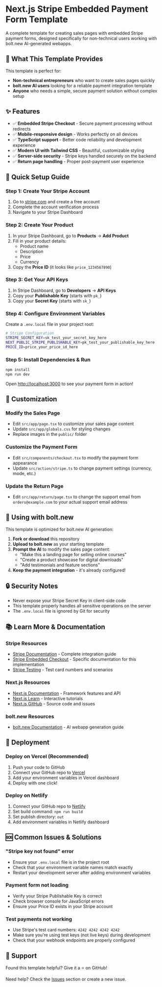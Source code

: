 # Next.js Stripe Embedded Payment Form Template

A complete template for creating sales pages with embedded Stripe payment forms, designed specifically for non-technical users working with bolt.new AI-generated webapps.

## 🚀 What This Template Provides

This template is perfect for:

- **Non-technical entrepreneurs** who want to create sales pages quickly
- **bolt.new AI users** looking for a reliable payment integration template
- **Anyone** who needs a simple, secure payment solution without complex setup

## ✨ Features

- ✅ **Embedded Stripe Checkout** - Secure payment processing without redirects
- ✅ **Mobile-responsive design** - Works perfectly on all devices
- ✅ **TypeScript support** - Better code reliability and development experience
- ✅ **Modern UI with Tailwind CSS** - Beautiful, customizable styling
- ✅ **Server-side security** - Stripe keys handled securely on the backend
- ✅ **Return page handling** - Proper post-payment user experience

## 🔧 Quick Setup Guide

### Step 1: Create Your Stripe Account

1. Go to [stripe.com](https://stripe.com) and create a free account
2. Complete the account verification process
3. Navigate to your Stripe Dashboard

### Step 2: Create Your Product

1. In your Stripe Dashboard, go to **Products** → **Add Product**
2. Fill in your product details:
   - Product name
   - Description
   - Price
   - Currency
3. Copy the **Price ID** (it looks like `price_1234567890`)

### Step 3: Get Your API Keys

1. In Stripe Dashboard, go to **Developers** → **API Keys**
2. Copy your **Publishable Key** (starts with `pk_`)
3. Copy your **Secret Key** (starts with `sk_`)

### Step 4: Configure Environment Variables

Create a `.env.local` file in your project root:

```bash
# Stripe Configuration
STRIPE_SECRET_KEY=sk_test_your_secret_key_here
NEXT_PUBLIC_STRIPE_PUBLISHABLE_KEY=pk_test_your_publishable_key_here
PRICE_ID=price_your_price_id_here
```

### Step 5: Install Dependencies & Run

```bash
npm install
npm run dev
```

Open [http://localhost:3000](http://localhost:3000) to see your payment form in action!

## 🎨 Customization

### Modify the Sales Page

- Edit `src/app/page.tsx` to customize your sales page content
- Update `src/app/globals.css` for styling changes
- Replace images in the `public/` folder

### Customize the Payment Form

- Edit `src/components/checkout.tsx` to modify the payment form appearance
- Update `src/action/stripe.ts` to change payment settings (currency, mode, etc.)

### Update the Return Page

- Edit `src/app/return/page.tsx` to change the support email from `orders@example.com` to your actual support email address

## 📱 Using with bolt.new

This template is optimized for bolt.new AI generation:

1. **Fork or download** this repository
2. **Upload to bolt.new** as your starting template
3. **Prompt the AI** to modify the sales page content:
   - "Make this a landing page for selling online courses"
   - "Create a product showcase for digital downloads"
   - "Add testimonials and feature sections"
4. **Keep the payment integration** - it's already configured!

## 🔒 Security Notes

- Never expose your Stripe Secret Key in client-side code
- This template properly handles all sensitive operations on the server
- The `.env.local` file is ignored by Git for security

## 📚 Learn More & Documentation

### Stripe Resources

- [Stripe Documentation](https://stripe.com/docs) - Complete integration guide
- [Stripe Embedded Checkout](https://stripe.com/docs/checkout/embedded) - Specific documentation for this implementation
- [Stripe Testing](https://stripe.com/docs/testing) - Test card numbers and scenarios

### Next.js Resources

- [Next.js Documentation](https://nextjs.org/docs) - Framework features and API
- [Next.js Learn](https://nextjs.org/learn) - Interactive tutorials
- [Next.js GitHub](https://github.com/vercel/next.js) - Source code and issues

### bolt.new Resources

- [bolt.new Documentation](https://bolt.new/docs) - AI webapp generation guide

## 🚀 Deployment

### Deploy on Vercel (Recommended)

1. Push your code to GitHub
2. Connect your GitHub repo to [Vercel](https://vercel.com)
3. Add your environment variables in Vercel dashboard
4. Deploy with one click!

### Deploy on Netlify

1. Connect your GitHub repo to [Netlify](https://netlify.com)
2. Set build command: `npm run build`
3. Set publish directory: `out`
4. Add environment variables in Netlify dashboard

## 🆘 Common Issues & Solutions

### "Stripe key not found" error

- Ensure your `.env.local` file is in the project root
- Check that your environment variable names match exactly
- Restart your development server after adding environment variables

### Payment form not loading

- Verify your Stripe Publishable Key is correct
- Check browser console for JavaScript errors
- Ensure your Price ID exists in your Stripe account

### Test payments not working

- Use Stripe's test card numbers: `4242 4242 4242 4242`
- Make sure you're using test keys (not live keys) during development
- Check that your webhook endpoints are properly configured

## 💝 Support

Found this template helpful? Give it a ⭐ on GitHub!

Need help? Check the [Issues](https://github.com/your-username/next-embedded-stripe-form/issues) section or create a new issue.
